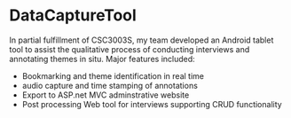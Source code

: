 # DataCaptureTool

In partial fulfillment of CSC3003S, my team developed an Android tablet tool to assist the qualitative process
of conducting interviews and annotating themes in situ. Major features included:
- Bookmarking and theme identification in real time
- audio capture and time stamping of annotations
- Export to ASP.net MVC adminstrative website
- Post processing Web tool for interviews supporting CRUD functionality
